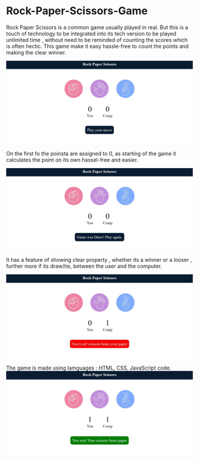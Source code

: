 # Rock-Paper-Scissors-Game

Rock Paper Scissors is a common game usually played in real. But this is a touch of technology to be integrated into its tech version to be played unlimited time , without need to be reminded of counting the scores which is often hectic. This game make it easy hassle-free to count the points and making the clear winner.

![Header](1.jpg)

On the first fo the poinsta are assigned to 0, as starting of the game it calculates the point on its own hassel-free and easier.


![Header](2.jpg)

It has a feature of showing clear property , whether its a winner or a looser , further more if its draw/tie, between the user and the computer.


![Header](3.jpg)

The game is made using lamguages : HTML, CSS, JavaScript code.
![Header](4.jpg)
